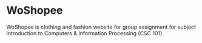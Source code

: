 # WoShopee
WoShopee is clothing and fashion website for group assignment for subject Introduction to Computers &amp; Information Processing (CSC 101)
